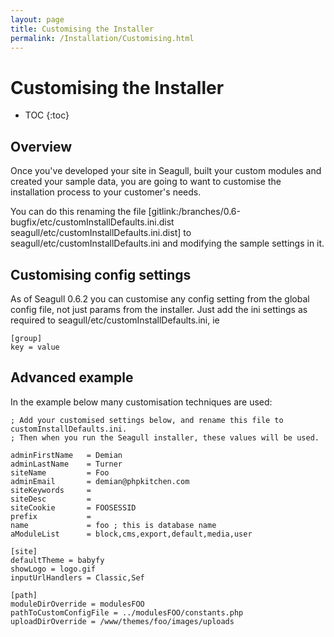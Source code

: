 ```yaml
---
layout: page
title: Customising the Installer
permalink: /Installation/Customising.html
---
```


<!-- Name: Installation/Customising -->
<!-- Version: 3 -->
<!-- Last-Modified: 2007/04/20 16:36:34 -->
<!-- Author: demian -->
# Customising the Installer
* TOC
{:toc}

## Overview
Once you've developed your site in Seagull, built your custom modules and created your sample data, you are going to want to customise the installation process to your customer's needs.

You can do this renaming the file [gitlink:/branches/0.6-bugfix/etc/customInstallDefaults.ini.dist seagull/etc/customInstallDefaults.ini.dist] to seagull/etc/customInstallDefaults.ini and modifying the sample settings in it.

## Customising config settings
As of Seagull 0.6.2 you can customise any config setting from the global config file, not just params from the installer.  Just add the ini settings as required to seagull/etc/customInstallDefaults.ini, ie

	[group]
	key = value

## Advanced example
In the example below many customisation techniques are used:

	; Add your customised settings below, and rename this file to customInstallDefaults.ini.
	; Then when you run the Seagull installer, these values will be used.
	
	adminFirstName   = Demian
	adminLastName    = Turner
	siteName         = Foo
	adminEmail       = demian@phpkitchen.com
	siteKeywords     =
	siteDesc         =
	siteCookie       = FOOSESSID
	prefix           =
	name             = foo ; this is database name
	aModuleList      = block,cms,export,default,media,user
	
	[site]
	defaultTheme = babyfy
	showLogo = logo.gif
	inputUrlHandlers = Classic,Sef
	
	[path]
	moduleDirOverride = modulesFOO
	pathToCustomConfigFile = ../modulesFOO/constants.php
	uploadDirOverride = /www/themes/foo/images/uploads
